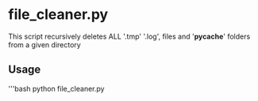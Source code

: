 # file_cleaner.py

This script recursively deletes ALL '.tmp' '.log', files and '__pycache__' folders from a given directory

## Usage

'''bash
python file_cleaner.py
